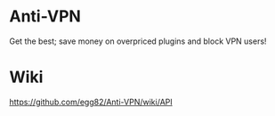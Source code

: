 # Anti-VPN
Get the best; save money on overpriced plugins and block VPN users!

# Wiki
https://github.com/egg82/Anti-VPN/wiki/API